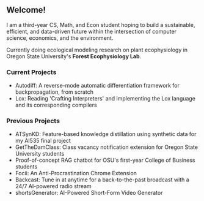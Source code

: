 ## Welcome!

I am a third-year CS, Math, and Econ student hoping to build a sustainable, efficient, and data-driven future within the intersection of computer science, economics, and the environment.

Currently doing ecological modeling research on plant ecophysiology in Oregon State University's **Forest Ecophysiology Lab**.

### Current Projects
* Autodiff: A reverse-mode automatic differentiation framework for backpropagation, from scratch
* Lox: Reading 'Crafting Interpreters' and implementing the Lox language and its corresponding compilers

### Previous Projects
* ATSynKD: Feature-based knowledge distillation using synthetic data for my AI535 final project
* GetTheDamClass: Class vacancy notification extension for Oregon State University students
* Proof-of-concept RAG chatbot for OSU's first-year College of Business students
* Focii: An Anti-Procrastination Chrome Extension
* Backcast: Tune in at anytime for a back-to-the-past broadcast with a 24/7 AI-powered radio stream
* shortsGenerator: AI-Powered Short-Form Video Generator
